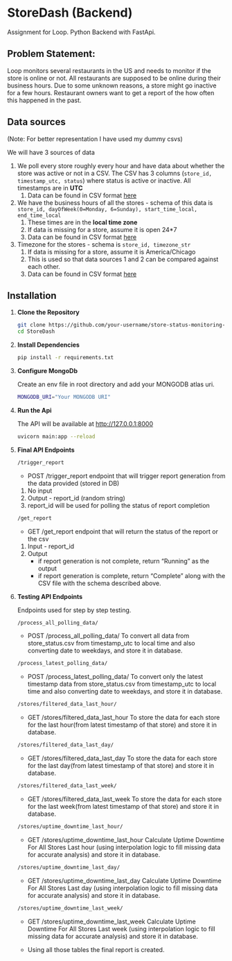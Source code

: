 # StoreDash (Backend)
Assignment for Loop. Python Backend with FastApi.
## Problem Statement:
Loop monitors several restaurants in the US and needs to monitor if the store is online or not. All restaurants are supposed to be online during their business hours. Due to some unknown reasons, a store might go inactive for a few hours. Restaurant owners want to get a report of the how often this happened in the past.  

## Data sources

(Note: For better representation I have used my dummy csvs)

We will have 3 sources of data 

1. We poll every store roughly every hour and have data about whether the store was active or not in a CSV.  The CSV has 3 columns (`store_id, timestamp_utc, status`) where status is active or inactive.  All timestamps are in **UTC**
    1. Data can be found in CSV format [here](https://github.com/Souvik3469/loop/blob/main/data/store_status.csv)
2. We have the business hours of all the stores - schema of this data is `store_id, dayOfWeek(0=Monday, 6=Sunday), start_time_local, end_time_local`
    1. These times are in the **local time zone**
    2. If data is missing for a store, assume it is open 24*7
    3. Data can be found in CSV format [here](https://github.com/Souvik3469/loop/blob/main/data/business_hours.csv)
3. Timezone for the stores - schema is `store_id, timezone_str` 
    1. If data is missing for a store, assume it is America/Chicago
    2. This is used so that data sources 1 and 2 can be compared against each other. 
    3. Data can be found in CSV format [here](https://github.com/Souvik3469/loop/blob/main/data/store_timezones.csv)
   
## Installation

1. **Clone the Repository**

   ```bash
   git clone https://github.com/your-username/store-status-monitoring-api.git
   cd StoreDash

2. **Install Dependencies**

   ```bash
   pip install -r requirements.txt
   
3. **Configure MongoDb**

   Create an env file in root directory and add your MONGODB atlas uri.
   ```bash
   MONGODB_URI="Your MONGODB URI"

4. **Run the Api**

   The API will be available at http://127.0.0.1:8000
   ```bash
   uvicorn main:app --reload
5. **Final API Endpoints**

    ```bash
   /trigger_report
    ```
   - POST /trigger_report endpoint that will trigger report generation from the data provided (stored in DB)
    1. No input 
    2. Output - report_id (random string) 
    3. report_id will be used for polling the status of report completion

    ```bash
   /get_report
    ```
   - GET /get_report endpoint that will return the status of the report or the csv
    1. Input - report_id
    2. Output
        - if report generation is not complete, return “Running” as the output
        - if report generation is complete, return “Complete” along with the CSV file with the schema described above.
        
6. **Testing API Endpoints**

    Endpoints used for step by step testing.

     ```bash
   /process_all_polling_data/
    ```
   - POST
    /process_all_polling_data/
    To convert all data from store_status.csv from timestamp_utc to local time and also converting date to weekdays, and store it in database.
    
    ```bash
   /process_latest_polling_data/
    ```
   - POST
    /process_latest_polling_data/
    To convert only the latest timestamp data from store_status.csv from timestamp_utc to local time and also converting date to weekdays, and store it in database.
    
    ```bash
   /stores/filtered_data_last_hour/
    ```
    - GET
    /stores/filtered_data_last_hour
    To store the data for each store for the last hour(from latest timestamp of that store) and store it in database.
    
    ```bash
   /stores/filtered_data_last_day/
    ```
    - GET
    /stores/filtered_data_last_day
    To store the data for each store for the last day(from latest timestamp of that store) and store it in database.
    
    ```bash
   /stores/filtered_data_last_week/
    ```
    - GET
    /stores/filtered_data_last_week
    To store the data for each store for the last week(from latest timestamp of that store) and store it in database.
    
    ```bash
   /stores/uptime_downtime_last_hour/
    ```
    - GET
    /stores/uptime_downtime_last_hour
    Calculate Uptime Downtime For All Stores Last hour (using interpolation logic to fill missing data for accurate analysis) and store it in database.
    
    ```bash
   /stores/uptime_downtime_last_day/
    ```
   - GET
    /stores/uptime_downtime_last_day
    Calculate Uptime Downtime For All Stores Last day (using interpolation logic to fill missing data for accurate analysis) and store it in database.
    
    ```bash
   /stores/uptime_downtime_last_week/
    ```
   - GET
    /stores/uptime_downtime_last_week
    Calculate Uptime Downtime For All Stores Last week (using interpolation logic to fill missing data for accurate analysis) and store it in database.
    
    - Using all those tables the final report is created.

   
